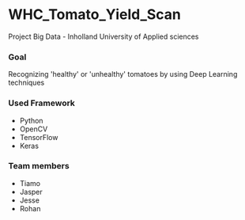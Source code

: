 # WHC_Tomato_Yield_Scan
Project Big Data - Inholland University of Applied sciences

### Goal

Recognizing 'healthy' or 'unhealthy' tomatoes by using Deep Learning techniques

### Used Framework 

- Python
- OpenCV
- TensorFlow
- Keras

### Team members

- Tiamo
- Jasper
- Jesse
- Rohan
